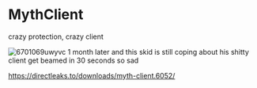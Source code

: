 # MythClient
crazy protection, crazy client

![6701069uwyvc](https://user-images.githubusercontent.com/112628676/193378889-0992dd05-12c8-441d-b584-dd9ba402d099.png)
1 month later and this skid is still coping about his shitty client get beamed in 30 seconds
so sad

https://directleaks.to/downloads/myth-client.6052/
